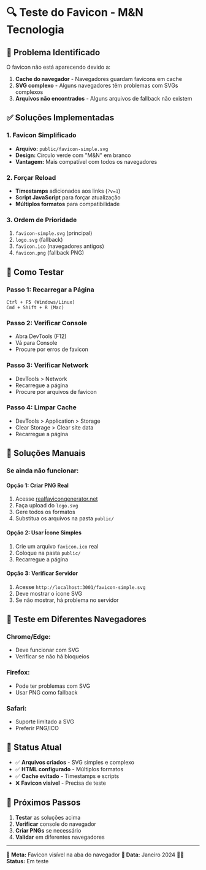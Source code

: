 # 🔍 Teste do Favicon - M&N Tecnologia

## 🚨 Problema Identificado
O favicon não está aparecendo devido a:
1. **Cache do navegador** - Navegadores guardam favicons em cache
2. **SVG complexo** - Alguns navegadores têm problemas com SVGs complexos
3. **Arquivos não encontrados** - Alguns arquivos de fallback não existem

## ✅ Soluções Implementadas

### **1. Favicon Simplificado**
- **Arquivo:** `public/favicon-simple.svg`
- **Design:** Círculo verde com "M&N" em branco
- **Vantagem:** Mais compatível com todos os navegadores

### **2. Forçar Reload**
- **Timestamps** adicionados aos links (`?v=1`)
- **Script JavaScript** para forçar atualização
- **Múltiplos formatos** para compatibilidade

### **3. Ordem de Prioridade**
1. `favicon-simple.svg` (principal)
2. `logo.svg` (fallback)
3. `favicon.ico` (navegadores antigos)
4. `favicon.png` (fallback PNG)

## 🧪 Como Testar

### **Passo 1: Recarregar a Página**
```
Ctrl + F5 (Windows/Linux)
Cmd + Shift + R (Mac)
```

### **Passo 2: Verificar Console**
- Abra DevTools (F12)
- Vá para Console
- Procure por erros de favicon

### **Passo 3: Verificar Network**
- DevTools > Network
- Recarregue a página
- Procure por arquivos de favicon

### **Passo 4: Limpar Cache**
- DevTools > Application > Storage
- Clear Storage > Clear site data
- Recarregue a página

## 🔧 Soluções Manuais

### **Se ainda não funcionar:**

#### **Opção 1: Criar PNG Real**
1. Acesse [realfavicongenerator.net](https://realfavicongenerator.net/)
2. Faça upload do `logo.svg`
3. Gere todos os formatos
4. Substitua os arquivos na pasta `public/`

#### **Opção 2: Usar Ícone Simples**
1. Crie um arquivo `favicon.ico` real
2. Coloque na pasta `public/`
3. Recarregue a página

#### **Opção 3: Verificar Servidor**
1. Acesse `http://localhost:3001/favicon-simple.svg`
2. Deve mostrar o ícone SVG
3. Se não mostrar, há problema no servidor

## 📱 Teste em Diferentes Navegadores

### **Chrome/Edge:**
- Deve funcionar com SVG
- Verificar se não há bloqueios

### **Firefox:**
- Pode ter problemas com SVG
- Usar PNG como fallback

### **Safari:**
- Suporte limitado a SVG
- Preferir PNG/ICO

## 🎯 Status Atual

- ✅ **Arquivos criados** - SVG simples e complexo
- ✅ **HTML configurado** - Múltiplos formatos
- ✅ **Cache evitado** - Timestamps e scripts
- ❌ **Favicon visível** - Precisa de teste

## 🚀 Próximos Passos

1. **Testar** as soluções acima
2. **Verificar** console do navegador
3. **Criar PNGs** se necessário
4. **Validar** em diferentes navegadores

---

**🎯 Meta:** Favicon visível na aba do navegador
**📅 Data:** Janeiro 2024
**👨‍💻 Status:** Em teste
